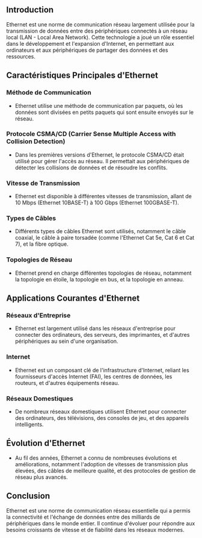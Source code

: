 ## Introduction
Ethernet est une norme de communication réseau largement utilisée pour la transmission de données entre des périphériques connectés à un réseau local (LAN - Local Area Network). Cette technologie a joué un rôle essentiel dans le développement et l'expansion d'Internet, en permettant aux ordinateurs et aux périphériques de partager des données et des ressources.

## Caractéristiques Principales d'Ethernet

### Méthode de Communication
- Ethernet utilise une méthode de communication par paquets, où les données sont divisées en petits paquets qui sont ensuite envoyés sur le réseau.

### Protocole CSMA/CD (Carrier Sense Multiple Access with Collision Detection)
- Dans les premières versions d'Ethernet, le protocole CSMA/CD était utilisé pour gérer l'accès au réseau. Il permettait aux périphériques de détecter les collisions de données et de résoudre les conflits.

### Vitesse de Transmission
- Ethernet est disponible à différentes vitesses de transmission, allant de 10 Mbps (Ethernet 10BASE-T) à 100 Gbps (Ethernet 100GBASE-T).

### Types de Câbles
- Différents types de câbles Ethernet sont utilisés, notamment le câble coaxial, le câble à paire torsadée (comme l'Ethernet Cat 5e, Cat 6 et Cat 7), et la fibre optique.

### Topologies de Réseau
- Ethernet prend en charge différentes topologies de réseau, notamment la topologie en étoile, la topologie en bus, et la topologie en anneau.

## Applications Courantes d'Ethernet

### Réseaux d'Entreprise
- Ethernet est largement utilisé dans les réseaux d'entreprise pour connecter des ordinateurs, des serveurs, des imprimantes, et d'autres périphériques au sein d'une organisation.

### Internet
- Ethernet est un composant clé de l'infrastructure d'Internet, reliant les fournisseurs d'accès Internet (FAI), les centres de données, les routeurs, et d'autres équipements réseau.

### Réseaux Domestiques
- De nombreux réseaux domestiques utilisent Ethernet pour connecter des ordinateurs, des télévisions, des consoles de jeu, et des appareils intelligents.

## Évolution d'Ethernet
- Au fil des années, Ethernet a connu de nombreuses évolutions et améliorations, notamment l'adoption de vitesses de transmission plus élevées, des câbles de meilleure qualité, et des protocoles de gestion de réseau plus avancés.

## Conclusion
Ethernet est une norme de communication réseau essentielle qui a permis la connectivité et l'échange de données entre des milliards de périphériques dans le monde entier. Il continue d'évoluer pour répondre aux besoins croissants de vitesse et de fiabilité dans les réseaux modernes.